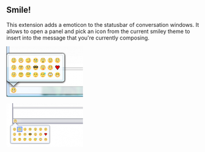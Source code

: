 ## Smile!

This extension adds a emoticon to the statusbar of conversation windows. It
allows to open a panel and pick an icon from the current smiley theme to insert
into the message that you're currently composing.

![Smile! - Windows Aero theme](0.png)

![Smile! - Windows Luna theme](1.png)
